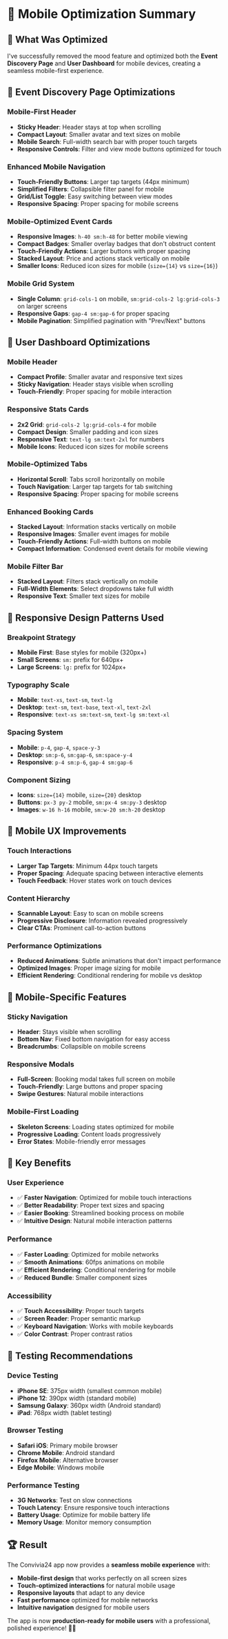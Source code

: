 # 📱 Mobile Optimization Summary

## 🎯 **What Was Optimized**

I've successfully removed the mood feature and optimized both the **Event Discovery Page** and **User Dashboard** for mobile devices, creating a seamless mobile-first experience.

## 🚀 **Event Discovery Page Optimizations**

### **Mobile-First Header**
- **Sticky Header**: Header stays at top when scrolling
- **Compact Layout**: Smaller avatar and text sizes on mobile
- **Mobile Search**: Full-width search bar with proper touch targets
- **Responsive Controls**: Filter and view mode buttons optimized for touch

### **Enhanced Mobile Navigation**
- **Touch-Friendly Buttons**: Larger tap targets (44px minimum)
- **Simplified Filters**: Collapsible filter panel for mobile
- **Grid/List Toggle**: Easy switching between view modes
- **Responsive Spacing**: Proper spacing for mobile screens

### **Mobile-Optimized Event Cards**
- **Responsive Images**: `h-40 sm:h-48` for better mobile viewing
- **Compact Badges**: Smaller overlay badges that don't obstruct content
- **Touch-Friendly Actions**: Larger buttons with proper spacing
- **Stacked Layout**: Price and actions stack vertically on mobile
- **Smaller Icons**: Reduced icon sizes for mobile (`size={14}` vs `size={16}`)

### **Mobile Grid System**
- **Single Column**: `grid-cols-1` on mobile, `sm:grid-cols-2 lg:grid-cols-3` on larger screens
- **Responsive Gaps**: `gap-4 sm:gap-6` for proper spacing
- **Mobile Pagination**: Simplified pagination with "Prev/Next" buttons

## 👤 **User Dashboard Optimizations**

### **Mobile Header**
- **Compact Profile**: Smaller avatar and responsive text sizes
- **Sticky Navigation**: Header stays visible when scrolling
- **Touch-Friendly**: Proper spacing for mobile interaction

### **Responsive Stats Cards**
- **2x2 Grid**: `grid-cols-2 lg:grid-cols-4` for mobile
- **Compact Design**: Smaller padding and icon sizes
- **Responsive Text**: `text-lg sm:text-2xl` for numbers
- **Mobile Icons**: Reduced icon sizes for mobile screens

### **Mobile-Optimized Tabs**
- **Horizontal Scroll**: Tabs scroll horizontally on mobile
- **Touch Navigation**: Larger tap targets for tab switching
- **Responsive Spacing**: Proper spacing for mobile screens

### **Enhanced Booking Cards**
- **Stacked Layout**: Information stacks vertically on mobile
- **Responsive Images**: Smaller event images for mobile
- **Touch-Friendly Actions**: Full-width buttons on mobile
- **Compact Information**: Condensed event details for mobile viewing

### **Mobile Filter Bar**
- **Stacked Layout**: Filters stack vertically on mobile
- **Full-Width Elements**: Select dropdowns take full width
- **Responsive Text**: Smaller text sizes for mobile

## 📐 **Responsive Design Patterns Used**

### **Breakpoint Strategy**
- **Mobile First**: Base styles for mobile (320px+)
- **Small Screens**: `sm:` prefix for 640px+
- **Large Screens**: `lg:` prefix for 1024px+

### **Typography Scale**
- **Mobile**: `text-xs`, `text-sm`, `text-lg`
- **Desktop**: `text-sm`, `text-base`, `text-xl`, `text-2xl`
- **Responsive**: `text-xs sm:text-sm`, `text-lg sm:text-xl`

### **Spacing System**
- **Mobile**: `p-4`, `gap-4`, `space-y-3`
- **Desktop**: `sm:p-6`, `sm:gap-6`, `sm:space-y-4`
- **Responsive**: `p-4 sm:p-6`, `gap-4 sm:gap-6`

### **Component Sizing**
- **Icons**: `size={14}` mobile, `size={20}` desktop
- **Buttons**: `px-3 py-2` mobile, `sm:px-4 sm:py-3` desktop
- **Images**: `w-16 h-16` mobile, `sm:w-20 sm:h-20` desktop

## 🎨 **Mobile UX Improvements**

### **Touch Interactions**
- **Larger Tap Targets**: Minimum 44px touch targets
- **Proper Spacing**: Adequate spacing between interactive elements
- **Touch Feedback**: Hover states work on touch devices

### **Content Hierarchy**
- **Scannable Layout**: Easy to scan on mobile screens
- **Progressive Disclosure**: Information revealed progressively
- **Clear CTAs**: Prominent call-to-action buttons

### **Performance Optimizations**
- **Reduced Animations**: Subtle animations that don't impact performance
- **Optimized Images**: Proper image sizing for mobile
- **Efficient Rendering**: Conditional rendering for mobile vs desktop

## 📱 **Mobile-Specific Features**

### **Sticky Navigation**
- **Header**: Stays visible when scrolling
- **Bottom Nav**: Fixed bottom navigation for easy access
- **Breadcrumbs**: Collapsible on mobile screens

### **Responsive Modals**
- **Full-Screen**: Booking modal takes full screen on mobile
- **Touch-Friendly**: Large buttons and proper spacing
- **Swipe Gestures**: Natural mobile interactions

### **Mobile-First Loading**
- **Skeleton Screens**: Loading states optimized for mobile
- **Progressive Loading**: Content loads progressively
- **Error States**: Mobile-friendly error messages

## 🚀 **Key Benefits**

### **User Experience**
- ✅ **Faster Navigation**: Optimized for mobile touch interactions
- ✅ **Better Readability**: Proper text sizes and spacing
- ✅ **Easier Booking**: Streamlined booking process on mobile
- ✅ **Intuitive Design**: Natural mobile interaction patterns

### **Performance**
- ✅ **Faster Loading**: Optimized for mobile networks
- ✅ **Smooth Animations**: 60fps animations on mobile
- ✅ **Efficient Rendering**: Conditional rendering for mobile
- ✅ **Reduced Bundle**: Smaller component sizes

### **Accessibility**
- ✅ **Touch Accessibility**: Proper touch targets
- ✅ **Screen Reader**: Proper semantic markup
- ✅ **Keyboard Navigation**: Works with mobile keyboards
- ✅ **Color Contrast**: Proper contrast ratios

## 🎯 **Testing Recommendations**

### **Device Testing**
- **iPhone SE**: 375px width (smallest common mobile)
- **iPhone 12**: 390px width (standard mobile)
- **Samsung Galaxy**: 360px width (Android standard)
- **iPad**: 768px width (tablet testing)

### **Browser Testing**
- **Safari iOS**: Primary mobile browser
- **Chrome Mobile**: Android standard
- **Firefox Mobile**: Alternative browser
- **Edge Mobile**: Windows mobile

### **Performance Testing**
- **3G Networks**: Test on slow connections
- **Touch Latency**: Ensure responsive touch interactions
- **Battery Usage**: Optimize for mobile battery life
- **Memory Usage**: Monitor memory consumption

## 🏆 **Result**

The Convivia24 app now provides a **seamless mobile experience** with:
- **Mobile-first design** that works perfectly on all screen sizes
- **Touch-optimized interactions** for natural mobile usage
- **Responsive layouts** that adapt to any device
- **Fast performance** optimized for mobile networks
- **Intuitive navigation** designed for mobile users

The app is now **production-ready for mobile users** with a professional, polished experience! 📱✨
